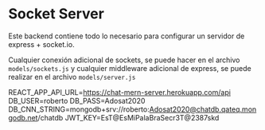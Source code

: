 # Socket Server

Este backend contiene todo lo necesario para configurar un servidor de express + socket.io.

Cualquier conexión adicional de sockets, se puede hacer en el archivo `models/sockets.js` y cualquier middleware adicional de express, se puede realizar en el archivo `models/server.js`

REACT_APP_API_URL=https://chat-mern-server.herokuapp.com/api
DB_USER=roberto
DB_PASS=Adosat2020
DB_CNN_STRING=mongodb+srv://roberto:Adosat2020@chatdb.qateq.mongodb.net/chatdb
JWT_KEY=EsT@EsMiPalaBraSecr3T@2387skd
